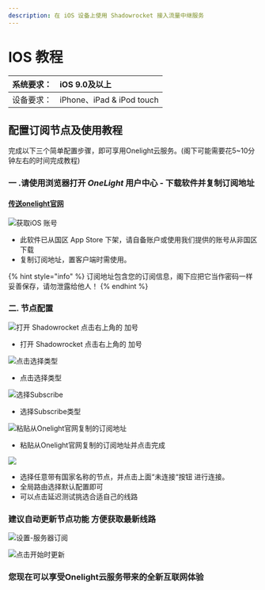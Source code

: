 ```yaml
---
description: 在 iOS 设备上使用 Shadowrocket 接入流量中继服务
---
```


# IOS 教程



| 系统要求： | iOS 9.0及以上  |
| :--- | :--- |
| 设备要求： | iPhone、iPad & iPod touch |

## 配置订阅节点及使用教程

完成以下三个简单配置步骤，即可享用Onelight云服务。\(阁下可能需要花5~10分钟左右的时间完成教程\)

### 一 .请使用浏览器打开 _OneLight_ 用户中心 - 下载软件并复制订阅地址

#### [传送onelight官网](https://onelight.xyz/user)

![&#x83B7;&#x53D6;iOS &#x8D26;&#x53F7;](.gitbook/assets/ping-mu-kuai-zhao-20190831-17.41.41.png)

* 此软件已从国区 App Store 下架，请自备账户或使用我们提供的账号从非国区下载
* 复制订阅地址，置客户端时需使用。

{% hint style="info" %}
订阅地址包含您的订阅信息，阁下应把它当作密码一样妥善保存，请勿泄露给他人！
{% endhint %}

### 二. 节点配置

![&#x6253;&#x5F00; Shadowrocket &#x70B9;&#x51FB;&#x53F3;&#x4E0A;&#x89D2;&#x7684; &#x52A0;&#x53F7;](.gitbook/assets/image.png)

* 打开 Shadowrocket 点击右上角的 加号

![&#x70B9;&#x51FB;&#x9009;&#x62E9;&#x7C7B;&#x578B;](.gitbook/assets/img_4660-2.PNG)

* 点击选择类型

![&#x9009;&#x62E9;Subscribe](.gitbook/assets/img_4661.PNG)

* 选择Subscribe类型

![&#x7C98;&#x8D34;&#x4ECE;Onelight&#x5B98;&#x7F51;&#x590D;&#x5236;&#x7684;&#x8BA2;&#x9605;&#x5730;&#x5740;](.gitbook/assets/img_4662.PNG)

* 粘贴从Onelight官网复制的订阅地址并点击完成

![](.gitbook/assets/img_4664.PNG)

* 选择任意带有国家名称的节点，并点击上面“未连接“按钮 进行连接。
* 全局路由选择默认配置即可
* 可以点击延迟测试挑选合适自己的线路

### 建议自动更新节点功能 方便获取最新线路

![&#x8BBE;&#x7F6E;-&#x670D;&#x52A1;&#x5668;&#x8BA2;&#x9605;](.gitbook/assets/img_4665.PNG)

![&#x70B9;&#x51FB;&#x5F00;&#x59CB;&#x65F6;&#x66F4;&#x65B0;](.gitbook/assets/img_4666.PNG)

### 您现在可以享受Onelight云服务带来的全新互联网体验

